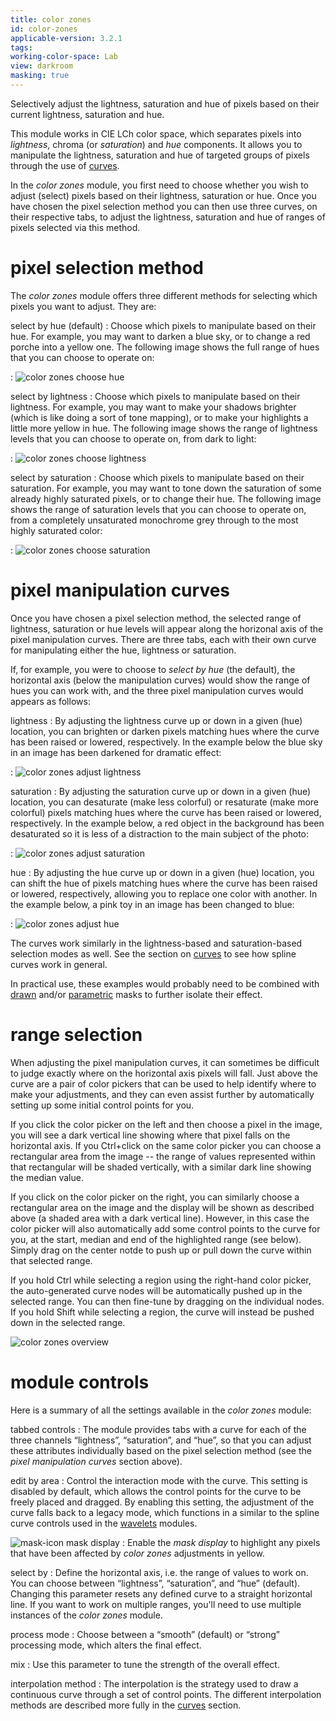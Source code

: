 ```yaml
---
title: color zones
id: color-zones
applicable-version: 3.2.1
tags: 
working-color-space: Lab
view: darkroom
masking: true
---
```


Selectively adjust the lightness, saturation and hue of pixels based on their current lightness, saturation and hue.

This module works in CIE LCh color space, which separates pixels into _lightness_, chroma (or _saturation_) and _hue_ components. It allows you to manipulate the lightness, saturation and hue of targeted groups of pixels through the use of [curves](../../darkroom/interacting-with-modules/curves.md).

In the _color zones_ module, you first need to choose whether you wish to adjust (select) pixels based on their lightness, saturation or hue. Once you have chosen the pixel selection method you can then use three curves, on their respective tabs, to adjust the lightness, saturation and hue of ranges of pixels selected via this method.

# pixel selection method

The _color zones_ module offers three different methods for selecting which pixels you want to adjust. They are:

select by hue (default)
: Choose which pixels to manipulate based on their hue. For example, you may want to darken a blue sky, or to change a red porche into a yellow one. The following image shows the full range of hues that you can choose to operate on:

: ![color zones choose hue](./color-zones/color-zones-choose-hue.png#w33)

select by lightness
: Choose which pixels to manipulate based on their lightness. For example, you may want to make your shadows brighter (which is like doing a sort of tone mapping), or to make your highlights a little more yellow in hue. The following image shows the range of lightness levels that you can choose to operate on, from dark to light:

: ![color zones choose lightness](./color-zones/color-zones-choose-lightness.png#w33)

select by saturation
: Choose which pixels to manipulate based on their saturation. For example, you may want to tone down the saturation of some already highly saturated pixels, or to change their hue. The following image shows the range of saturation levels that you can choose to operate on, from a completely unsaturated monochrome grey through to the most highly saturated color:

: ![color zones choose saturation](./color-zones/color-zones-choose-saturation.png#w33)

# pixel manipulation curves

Once you have chosen a pixel selection method, the selected range of lightness, saturation or hue levels will appear along the horizonal axis of the pixel manipulation curves. There are three tabs, each with their own curve for manipulating either the hue, lightness or saturation. 

If, for example, you were to choose to _select by hue_ (the default), the horizontal axis (below the manipulation curves) would show the range of hues you can work with, and the three pixel manipulation curves would appears as follows:

lightness
: By adjusting the lightness curve up or down in a given (hue) location, you can brighten or darken pixels matching hues where the curve has been raised or lowered, respectively. In the example below the blue sky in an image has been darkened for dramatic effect:

: ![color zones adjust lightness](./color-zones/color-zones-adjust-lightness.png#w33)

saturation
: By adjusting the saturation curve up or down in a given (hue) location, you can desaturate (make less colorful) or resaturate (make more colorful) pixels matching hues where the curve has been raised or lowered, respectively. In the example below, a red object in the background has been desaturated so it is less of a distraction to the main subject of the photo:

: ![color zones adjust saturation](./color-zones/color-zones-adjust-saturation.png#w33)

hue
: By adjusting the hue curve up or down in a given (hue) location, you can shift the hue of pixels matching hues where the curve has been raised or lowered, respectively, allowing you to replace one color with another. In the example below, a pink toy in an image has been changed to blue:

: ![color zones adjust hue](./color-zones/color-zones-adjust-hue.png#w33)

The curves work similarly in the lightness-based and saturation-based selection modes as well. See the section on [curves](../../darkroom/interacting-with-modules/curves.md) to see how spline curves work in general.

In practical use, these examples would probably need to be combined with [drawn](../../darkroom/masking-and-blending/masks/drawn.md) and/or [parametric](../../darkroom/masking-and-blending/masks/parametric.md) masks to further isolate their effect. 

# range selection

When adjusting the pixel manipulation curves, it can sometimes be difficult to judge exactly where on the horizontal axis pixels will fall. Just above the curve are a pair of color pickers that can be used to help identify where to make your adjustments, and they can even assist further by automatically setting up some initial control points for you.

If you click the color picker on the left and then choose a pixel in the image, you will see a dark vertical line showing where that pixel falls on the horizontal axis. If you Ctrl+click on the same color picker you can choose a rectangular area from the image -- the range of values represented within that rectangular will be shaded vertically, with a similar dark line showing the median value.

If you click on the color picker on the right, you can similarly choose a rectangular area on the image and the display will be shown as described above (a shaded area with a dark vertical line). However, in this case the color picker will also automatically add some control points to the curve for you, at the start, median and end of the highlighted range (see below). Simply drag on the center notde to push up or pull down the curve within that selected range. 

If you hold Ctrl while selecting a region using the right-hand color picker, the auto-generated curve nodes will be automatically pushed up in the selected range. You can then fine-tune by dragging on the individual nodes. If you hold Shift while selecting a region, the curve will instead be pushed down in the selected range.

![color zones overview](./color-zones/color-zones-overview.png#w33)

# module controls

Here is a summary of all the settings available in the _color zones_ module:

tabbed controls
: The module provides tabs with a curve for each of the three channels “lightness”, “saturation”, and “hue”, so that you can adjust these attributes individually based on the pixel selection method (see the _pixel manipulation curves_ section above).

edit by area
: Control the interaction mode with the curve. This setting is disabled by default, which allows the control points for the curve to be freely placed and dragged. By enabling this setting, the adjustment of the curve falls back to a legacy mode, which functions in a similar to the spline curve controls used in the [wavelets](../../darkroom/interacting-with-modules/wavelets.md) modules.

 ![mask-icon](./color-zones/icon-mask.png#icon) mask display
: Enable the _mask display_ to highlight any pixels that have been affected by _color zones_ adjustments in yellow.

select by
: Define the horizontal axis, i.e. the range of values to work on. You can choose between “lightness”, “saturation”, and “hue” (default). Changing this parameter resets any defined curve to a straight horizontal line. If you want to work on multiple ranges, you'll need to use multiple instances of the _color zones_ module.

process mode
: Choose between a “smooth” (default) or “strong” processing mode, which alters the final effect.

mix
: Use this parameter to tune the strength of the overall effect.

interpolation method
: The interpolation is the strategy used to draw a continuous curve through a set of control points. The different interpolation methods are described more fully in the [curves](../../darkroom/interacting-with-modules/curves.md) section.

